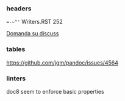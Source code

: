 
### headers

`=-~^'` Writers.RST 252

[Domanda su discuss](https://groups.google.com/forum/#!topic/pandoc-discuss/NzRkZdKgphk)

### tables

https://github.com/jgm/pandoc/issues/4564

### linters

doc8 seem to enforce basic properties
